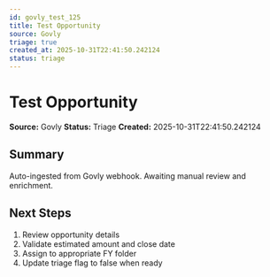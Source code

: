 ```yaml
---
id: govly_test_125
title: Test Opportunity
source: Govly
triage: true
created_at: 2025-10-31T22:41:50.242124
status: triage
---
```


# Test Opportunity

**Source:** Govly
**Status:** Triage
**Created:** 2025-10-31T22:41:50.242124

## Summary

Auto-ingested from Govly webhook. Awaiting manual review and enrichment.

## Next Steps

1. Review opportunity details
2. Validate estimated amount and close date
3. Assign to appropriate FY folder
4. Update triage flag to false when ready
